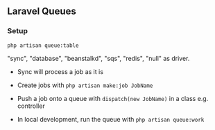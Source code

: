 ## Laravel Queues

### Setup
`php artisan queue:table`

"sync", "database", "beanstalkd", "sqs", "redis", "null" as driver.
- Sync will process a job as it is

- Create jobs with `php artisan make:job JobName`
- Push a job onto a queue with `dispatch(new JobName)` in a class e.g. controller 
- In local development, run the queue with `php artisan queue:work`